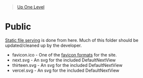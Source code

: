 > [Up One Level](../readme.md)

# Public

[Static file serving](https://nextjs.org/docs/api-routes/introduction) is done from here. Much of this folder should be updated/cleaned up by the developer.

- favicon.ico - One of the [favicon formats](https://favicon.io/tutorials/what-is-a-favicon/) for the site.
- next.svg - An svg for the included DefaultNextView
- thirteen.svg - An svg for the included DefaultNextView
- vercel.svg - An svg for the included DefaultNextView